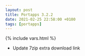 ```yaml
---
layout: post
title: Portapps 3.2.2
date: 2021-02-25 22:58:00 +0100
tags: [portapps]
---
```

{% include vars.html %}

* Update 7zip extra download link
